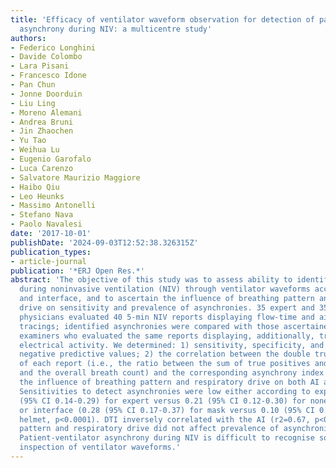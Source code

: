 ```yaml
---
title: 'Efficacy of ventilator waveform observation for detection of patient-ventilator
  asynchrony during NIV: a multicentre study'
authors:
- Federico Longhini
- Davide Colombo
- Lara Pisani
- Francesco Idone
- Pan Chun
- Jonne Doorduin
- Liu Ling
- Moreno Alemani
- Andrea Bruni
- Jin Zhaochen
- Yu Tao
- Weihua Lu
- Eugenio Garofalo
- Luca Carenzo
- Salvatore Maurizio Maggiore
- Haibo Qiu
- Leo Heunks
- Massimo Antonelli
- Stefano Nava
- Paolo Navalesi
date: '2017-10-01'
publishDate: '2024-09-03T12:52:38.326315Z'
publication_types:
- article-journal
publication: '*ERJ Open Res.*'
abstract: 'The objective of this study was to assess ability to identify asynchronies
  during noninvasive ventilation (NIV) through ventilator waveforms according to experience
  and interface, and to ascertain the influence of breathing pattern and respiratory
  drive on sensitivity and prevalence of asynchronies. 35 expert and 35 nonexpert
  physicians evaluated 40 5-min NIV reports displaying flow-time and airway pressure-time
  tracings; identified asynchronies were compared with those ascertained by three
  examiners who evaluated the same reports displaying, additionally, tracings of diaphragm
  electrical activity. We determined: 1) sensitivity, specificity, and positive and
  negative predictive values; 2) the correlation between the double true index (DTI)
  of each report (i.e., the ratio between the sum of true positives and true negatives,
  and the overall breath count) and the corresponding asynchrony index (AI); and 3)
  the influence of breathing pattern and respiratory drive on both AI and sensitivity.
  Sensitivities to detect asynchronies were low either according to experience (0.20
  (95% CI 0.14-0.29) for expert versus 0.21 (95% CI 0.12-0.30) for nonexpert, p=0.837)
  or interface (0.28 (95% CI 0.17-0.37) for mask versus 0.10 (95% CI 0.05-0.16) for
  helmet, p<0.0001). DTI inversely correlated with the AI (r2=0.67, p<0.0001). Breathing
  pattern and respiratory drive did not affect prevalence of asynchronies and sensitivity.
  Patient-ventilator asynchrony during NIV is difficult to recognise solely by visual
  inspection of ventilator waveforms.'
---
```

